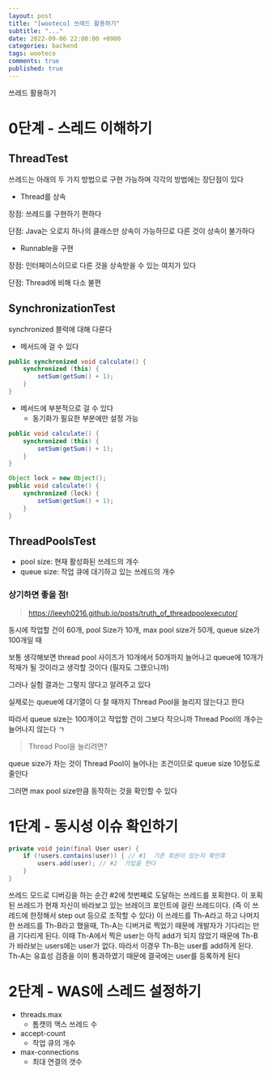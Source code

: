 ```yaml
---
layout: post
title: "[wooteco] 쓰레드 활용하기"
subtitle: "..."
date: 2022-09-06 22:00:00 +0900
categories: backend
tags: wooteco
comments: true
published: true
---
```


쓰레드 활용하기

# 0단계 - 스레드 이해하기

## ThreadTest

쓰레드는 아래의 두 가지 방법으로 구현 가능하며 각각의 방법에는 장단점이 있다

- Thread를 상속

장점: 쓰레드를 구현하기 편하다

단점: Java는 오로지 하나의 클래스만 상속이 가능하므로 다른 것이 상속이 불가하다

- Runnable을 구현

장점: 인터페이스이므로 다른 것을 상속받을 수 있는 여지가 있다

단점: Thread에 비해 다소 불편

## SynchronizationTest

synchronized 블럭에 대해 다룬다

- 메서드에 걸 수 있다

```java
public synchronized void calculate() {
    synchronized (this) {
        setSum(getSum() + 1);
    }
}
```

- 메서드에 부분적으로 걸 수 있다
  - 동기화가 필요한 부분에만 설정 가능

```java
public void calculate() {
    synchronized (this) {
        setSum(getSum() + 1);
    }
}

Object lock = new Object();
public void calculate() {
    synchronized (lock) {
        setSum(getSum() + 1);
    }
}
```

## ThreadPoolsTest

- pool size: 현재 활성화된 쓰레드의 개수
- queue size: 작업 큐에 대기하고 있는 쓰레드의 개수

### 상기하면 좋을 점!

> https://leeyh0216.github.io/posts/truth_of_threadpoolexecutor/  

동시에 작업할 건이 60개, pool Size가 10개, max pool size가 50개, queue size가 100개일 때

보통 생각해보면 thread pool 사이즈가 10개에서 50개까지 늘어나고 queue에 10개가 적재가 될 것이라고 생각할 것이다
(필자도 그랬으니까)

그러나 실험 결과는 그렇지 않다고 알려주고 있다

실제로는 queue에 대기열이 다 찰 때까지 Thread Pool을 늘리지 않는다고 한다

따라서 queue size는 100개이고 작업할 건이 그보다 작으니까 Thread Pool의 개수는 늘어나지 않는다
ㄱ
> Thread Pool을 늘리려면?

queue size가 차는 것이 Thread Pool이 늘어나는 조건이므로 queue size 10정도로 줄인다

그러면 max pool size만큼 동작하는 것을 확인할 수 있다

# 1단계 - 동시성 이슈 확인하기


```java
private void join(final User user) {
    if (!users.contains(user)) { // #1  기존 회원이 있는지 확인후
        users.add(user); // #2  가입을 한다
    }
}
```

쓰레드 모드로 디버깅을 하는 순간 #2에 첫번째로 도달하는 쓰레드를 포획한다.
이 포획된 쓰레드가 현재 자신이 바라보고 있는 브레이크 포인트에 걸린 쓰레드이다.
(즉 이 쓰레드에 한정해서 step out 등으로 조작할 수 있다)
이 쓰레드를 Th-A라고 하고 나머지 한 쓰레드를 Th-B라고 했을때,
Th-A는 디버거로 찍었기 때문에 개발자가 기다리는 만큼 기다리게 된다.
이때 Th-A에서 찍은 user는 아직 add가 되지 않았기 때문에 Th-B가 바라보는 users에는 user가 없다.
따라서 이경우 Th-B는 user를 add하게 된다.
Th-A는 유효성 검증을 이미 통과하였기 때문에 결국에는 user를 등록하게 된다


# 2단계 - WAS에 스레드 설정하기

- threads.max
  - 톰캣의 맥스 쓰레드 수
- accept-count
  - 작업 큐의 개수
- max-connections
  - 최대 연결의 갯수